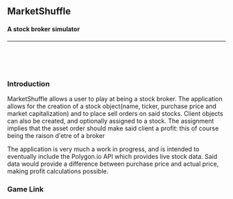 ## MarketShuffle
#### A stock broker simulator 

---

<br>
<br>
<br>

### Introduction

MarketShuffle allows a user to play at being a stock broker. The application allows for the creation of a stock object(name, ticker, purchase price and market capitalization) and to place sell orders on said stocks. Client objects can also be created, and optionally assigned to a stock. The assignment implies that the asset order should make said client a profit: this of course being the raison d'etre of a broker

The application is very much a work in progress, and is intended to eventually include the Polygon.io API which provides live stock data. Said data would provide a difference between purchase price and actual price, making profit calculations possible.

### Game Link
